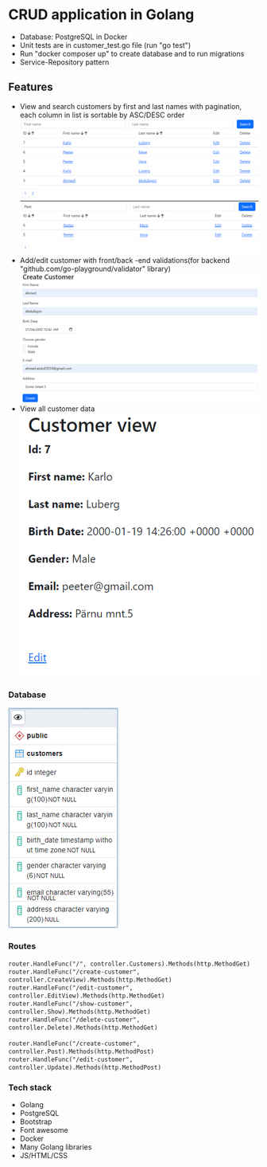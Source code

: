 # CRUD application in Golang
- Database: PostgreSQL in Docker
- Unit tests are in customer_test.go file (run "go test")
- Run "docker composer up" to create database and to run migrations
- Service-Repository pattern

## Features
- View and search customers by first and last names with pagination, each column in list is sortable by ASC/DESC order
![](README_files/all_customers.png)
![](README_files/search_customer.png)
- Add/edit customer with front/back -end validations(for backend "github.com/go-playground/validator" library)
![](README_files/create_customer.png)
- View all customer data
![](README_files/view_customer.png)

### Database
![](README_files/db.png)

### Routes
	router.HandleFunc("/", controller.Customers).Methods(http.MethodGet)
	router.HandleFunc("/create-customer", controller.CreateView).Methods(http.MethodGet)
	router.HandleFunc("/edit-customer", controller.EditView).Methods(http.MethodGet)
	router.HandleFunc("/show-customer", controller.Show).Methods(http.MethodGet)
	router.HandleFunc("/delete-customer", controller.Delete).Methods(http.MethodGet)

	router.HandleFunc("/create-customer", controller.Post).Methods(http.MethodPost)
	router.HandleFunc("/edit-customer", controller.Update).Methods(http.MethodPost)

### Tech stack
- Golang
- PostgreSQL
- Bootstrap
- Font awesome
- Docker
- Many Golang libraries
- JS/HTML/CSS